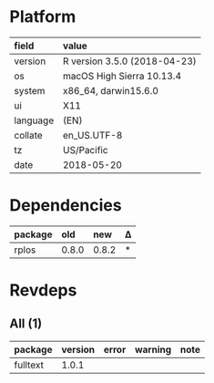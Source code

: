 # Platform

|field    |value                        |
|:--------|:----------------------------|
|version  |R version 3.5.0 (2018-04-23) |
|os       |macOS High Sierra 10.13.4    |
|system   |x86_64, darwin15.6.0         |
|ui       |X11                          |
|language |(EN)                         |
|collate  |en_US.UTF-8                  |
|tz       |US/Pacific                   |
|date     |2018-05-20                   |

# Dependencies

|package |old   |new   |Δ  |
|:-------|:-----|:-----|:--|
|rplos   |0.8.0 |0.8.2 |*  |

# Revdeps

## All (1)

|package  |version |error |warning |note |
|:--------|:-------|:-----|:-------|:----|
|fulltext |1.0.1   |      |        |     |

